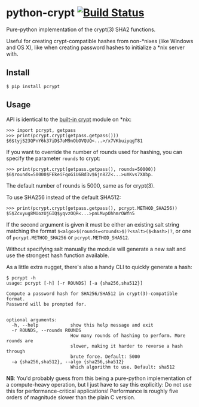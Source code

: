 # python-crypt [![Build Status](https://travis-ci.org/thusoy/python-crypt.svg?branch=master)](https://travis-ci.org/thusoy/python-crypt)

Pure-python implementation of the crypt(3) SHA2 functions.

Useful for creating crypt-compatible hashes from non-*nixes (like Windows
and OS X), like when creating password hashes to initialize a *nix server
with.


## Install

    $ pip install pcrypt


## Usage

API is identical to the [built-in crypt](https://docs.python.org/3.5/library/crypt.html) module on *nix:

    >>> import pcrypt, getpass
    >>> print(pcrypt.crypt(getpass.getpass()))
    $6$tyjS23QPnY6k37iD$7oM9nObOVQUQ<...>/x7VKbuiyqgT81

If you want to override the number of rounds used for hashing, you can specify the parameter `rounds` to crypt:

    >>> print(pcrypt.crypt(getpass.getpass(), rounds=50000))
    $6$rounds=50000$FEkeiFqoGiU6Bd3v$6jn8ZZ<...>uXKvs7XAbp.

The default number of rounds is 5000, same as for crypt(3).

To use SHA256 instead of the default SHA512:

    >>> print(pcrypt.crypt(getpass.getpass(), pcrypt.METHOD_SHA256))
    $5$Zcxyug8MUozUjGIQ$yqvzOQR<...>pnLMvpOhhmrOWfn5

If the second argument is given it must be either an existing salt string matching the
format `$<algo>$(rounds=<rounds>$)?<salt>($<hash>)?`, or one of `pcrypt.METHOD_SHA256`
or `pcrypt.METHOD_SHA512`.

Without specifying salt manually the module will generate a new salt and use
the strongest hash function available.

As a little extra nugget, there's also a handy CLI to quickly generate a hash:

    $ pcrypt -h
    usage: pcrypt [-h] [-r ROUNDS] [-a {sha256,sha512}]

    Compute a password hash for SHA256/SHA512 in crypt(3)-compatible format.
    Password will be prompted for.


    optional arguments:
      -h, --help            show this help message and exit
      -r ROUNDS, --rounds ROUNDS
                            How many rounds of hashing to perform. More rounds are
                            slower, making it harder to reverse a hash through
                            brute force. Default: 5000
      -a {sha256,sha512}, --algo {sha256,sha512}
                            Which algorithm to use. Default: sha512


**NB**: You'd probably guess from this being a pure-python implementation of a compute-heavy operation, but I just have to say this explicitly: Do not use this for performance-critical applications! Performance is roughly five orders of magnitude slower than the plain C version.
